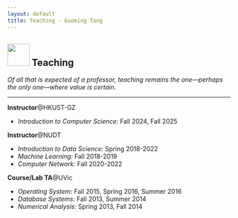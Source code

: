 ```yaml
---
layout: default
title: Teaching - Guoming Tang
---
```


## <img src="../img/teaching.png" height="50px">  Teaching

_Of all that is expected of a professor, teaching remains the one—perhaps the only one—where value is certain._

---

**Instructor**@HKUST-GZ

- *Introduction to Computer Science:* Fall 2024, Fall 2025

**Instructor**@NUDT

- *Introduction to Data Science:* Spring 2018-2022
- *Machine Learning:* Fall 2018-2019
- *Computer Network:* Fall 2020-2022

**Course/Lab TA**@UVic

- *Operating System:* Fall 2015, Spring 2016, Summer 2016
- *Database Systems:* Fall 2013, Summer 2014
- *Numerical Analysis:* Spring 2013, Fall 2014